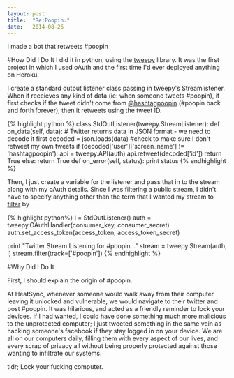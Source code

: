 ```yaml
---
layout: post
title:  "Re:Poopin."
date:   2014-08-26
---
```


I made a bot that retweets #poopin


#How Did I Do It
I did it in python, using the [tweepy](https://www.tweepy.org/) library.
It was the first project in which I used oAuth and the first time I'd ever deployed anything on Heroku. 

I create a standard output listener class passing in tweepy's Streamlistener. When it receieves any kind of data (ie: when someone tweets #poopin), it first checks if the tweet didn't come from [@hashtagpoopin](https://twitter.com/hashtagpoopin) (#poopin back and forth forever), then it retweets using the tweet ID.


{% highlight python %}
class StdOutListener(tweepy.StreamListener):
    def on_data(self, data):
        # Twitter returns data in JSON format - we need to decode it first
        decoded = json.loads(data)
        #check to make sure I don't retweet my own tweets
        if (decoded['user']['screen_name'] != 'hashtagpoopin'):
            api = tweepy.API(auth)
            api.retweet(decoded['id'])
            return True
        else:
            return True
    def on_error(self, status):
        print status
{% endhighlight %}

Then, I just create a variable for the listener and pass that in to the stream along with my oAuth details. Since I was filtering a public stream, I didn't have to specify anything other than the term that I wanted my stream to [filter](https://dev.twitter.com/docs/api/1.1/post/statuses/filter) by

{% highlight python%}
l = StdOutListener()
auth = tweepy.OAuthHandler(consumer_key, consumer_secret)
auth.set_access_token(access_token, access_token_secret)

print "Twitter Stream Listening for #poopin..."
stream = tweepy.Stream(auth, l)
stream.filter(track=['#poopin'])
{% endhighlight %}

#Why Did I Do It

First, I should explain the origin of #poopin.

At HeatSync, whenever someone would walk away from their computer leaving it unlocked and vulnerable, we would navigate to their twitter and post #poopin. It was hilarious, and acted as a friendly reminder to lock your devices. If I had wanted, I could have done something much more malicious to the unprotected computer; I just tweeted something in the same vein as hacking someone's facebook if they stay logged in on your device. We are all on our computers daily, filling them with every aspect of our lives, and every scrap of privacy all without being properly protected against those wanting to infiltrate our systems.

tldr; Lock your fucking computer.